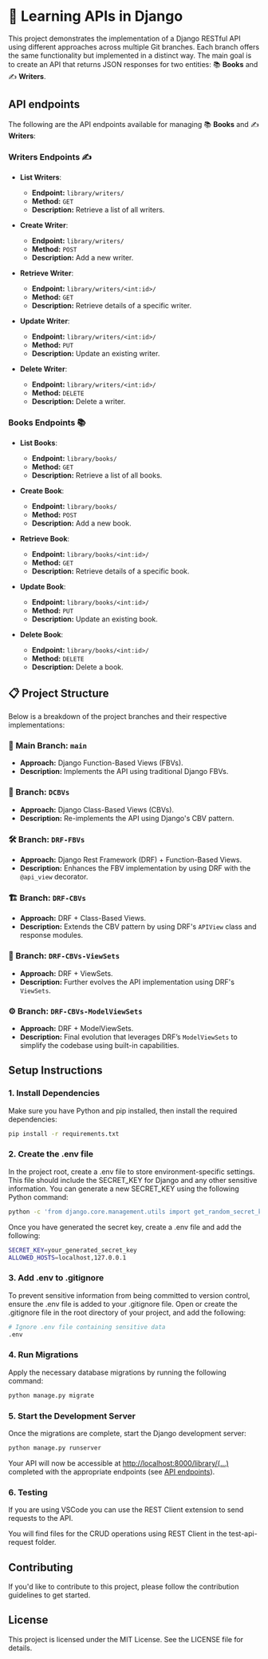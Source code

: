 # 🚀 Learning APIs in Django

This project demonstrates the implementation of a Django RESTful API using different approaches across multiple Git branches. Each branch offers the same functionality but implemented in a distinct way. The main goal is to create an API that returns JSON responses for two entities: 📚 **Books** and ✍️ **Writers**.

## API endpoints

The following are the API endpoints available for managing 📚 **Books** and ✍️ **Writers**:

### Writers Endpoints ✍️

- **List Writers**:

  - **Endpoint:** `library/writers/`
  - **Method:** `GET`
  - **Description:** Retrieve a list of all writers.

- **Create Writer**:

  - **Endpoint:** `library/writers/`
  - **Method:** `POST`
  - **Description:** Add a new writer.

- **Retrieve Writer**:

  - **Endpoint:** `library/writers/<int:id>/`
  - **Method:** `GET`
  - **Description:** Retrieve details of a specific writer.

- **Update Writer**:

  - **Endpoint:** `library/writers/<int:id>/`
  - **Method:** `PUT`
  - **Description:** Update an existing writer.

- **Delete Writer**:
  - **Endpoint:** `library/writers/<int:id>/`
  - **Method:** `DELETE`
  - **Description:** Delete a writer.

### Books Endpoints 📚

- **List Books**:

  - **Endpoint:** `library/books/`
  - **Method:** `GET`
  - **Description:** Retrieve a list of all books.

- **Create Book**:

  - **Endpoint:** `library/books/`
  - **Method:** `POST`
  - **Description:** Add a new book.

- **Retrieve Book**:

  - **Endpoint:** `library/books/<int:id>/`
  - **Method:** `GET`
  - **Description:** Retrieve details of a specific book.

- **Update Book**:

  - **Endpoint:** `library/books/<int:id>/`
  - **Method:** `PUT`
  - **Description:** Update an existing book.

- **Delete Book**:
  - **Endpoint:** `library/books/<int:id>/`
  - **Method:** `DELETE`
  - **Description:** Delete a book.

## 📋 Project Structure

Below is a breakdown of the project branches and their respective implementations:

### 🌿 Main Branch: `main`

- **Approach:** Django Function-Based Views (FBVs).
- **Description:** Implements the API using traditional Django FBVs.

### 🌱 Branch: `DCBVs`

- **Approach:** Django Class-Based Views (CBVs).
- **Description:** Re-implements the API using Django's CBV pattern.

### 🛠️ Branch: `DRF-FBVs`

- **Approach:** Django Rest Framework (DRF) + Function-Based Views.
- **Description:** Enhances the FBV implementation by using DRF with the `@api_view` decorator.

### 🏗️ Branch: `DRF-CBVs`

- **Approach:** DRF + Class-Based Views.
- **Description:** Extends the CBV pattern by using DRF's `APIView` class and response modules.

### 🧰 Branch: `DRF-CBVs-ViewSets`

- **Approach:** DRF + ViewSets.
- **Description:** Further evolves the API implementation using DRF's `ViewSets`.

### ⚙️ Branch: `DRF-CBVs-ModelViewSets`

- **Approach:** DRF + ModelViewSets.
- **Description:** Final evolution that leverages DRF’s `ModelViewSets` to simplify the codebase using built-in capabilities.

## Setup Instructions

### 1. Install Dependencies

Make sure you have Python and pip installed, then install the required dependencies:

```bash
pip install -r requirements.txt
```

### 2. Create the .env file

In the project root, create a .env file to store environment-specific settings. This file should include the SECRET_KEY for Django and any other sensitive information. You can generate a new SECRET_KEY using the following Python command:

```bash
python -c 'from django.core.management.utils import get_random_secret_key; print(get_random_secret_key())'
```

Once you have generated the secret key, create a .env file and add the following:

```bash
SECRET_KEY=your_generated_secret_key
ALLOWED_HOSTS=localhost,127.0.0.1
```

### 3. Add .env to .gitignore

To prevent sensitive information from being committed to version control, ensure the .env file is added to your .gitignore file. Open or create the .gitignore file in the root directory of your project, and add the following:

```bash
# Ignore .env file containing sensitive data
.env
```

### 4. Run Migrations

Apply the necessary database migrations by running the following command:

```bash
python manage.py migrate
```

### 5. Start the Development Server

Once the migrations are complete, start the Django development server:

```bash
python manage.py runserver
```

Your API will now be accessible at <http://localhost:8000/library/(...)> completed with the appropriate endpoints (see [API endpoints](#api-endpoints)).

### 6. Testing

If you are using VSCode you can use the REST Client extension to send requests to the API.

You will find files for the CRUD operations using REST Client in the test-api-request folder.

## Contributing

If you'd like to contribute to this project, please follow the contribution guidelines to get started.

## License

This project is licensed under the MIT License. See the LICENSE file for details.
